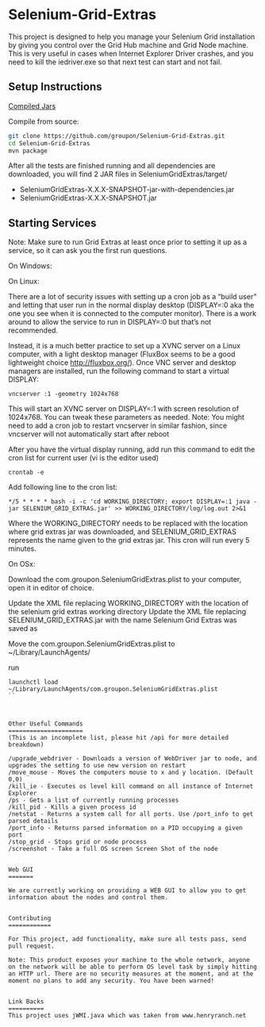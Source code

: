 Selenium-Grid-Extras
====================

This project is designed to help you manage your Selenium Grid installation by giving you control over the Grid Hub machine and Grid Node machine. This is very useful in cases when Internet Explorer Driver crashes, and you need to kill the iedriver.exe so that next test can start and not fail.


Setup Instructions
------------------

[Compiled Jars](https://github.com/groupon/Selenium-Grid-Extras/releases)


Compile from source:

```bash
git clone https://github.com/groupon/Selenium-Grid-Extras.git
cd Selenium-Grid-Extras
mvn package
```
After all the tests are finished running and all dependencies are downloaded, you will find 2 JAR files in SeleniumGridExtras/target/
* SeleniumGridExtras-X.X.X-SNAPSHOT-jar-with-dependencies.jar
* SeleniumGridExtras-X.X.X-SNAPSHOT.jar


Starting Services
-------------------

Note: Make sure to run Grid Extras at least once prior to setting it up as a service, so it can ask you the first run questions.

On Windows:

On Linux:

There are a lot of security issues with setting up a cron job as a “build user” and letting that user run in the normal display desktop (DISPLAY=:0 aka the one you see when it is connected to the computer monitor). There is a work around to allow the service to run in DISPLAY=:0 but that’s not recommended.

Instead, it is a much better practice to set up a XVNC server on a Linux computer, with a light desktop manager (FluxBox seems to be a good lightweight choice http://fluxbox.org/). Once VNC server and desktop managers are installed, run the following command to start a virtual DISPLAY:

```
vncserver :1 -geometry 1024x768
```

This will start an XVNC server on DISPLAY=:1 with screen resolution of 1024x768. You can tweak these parameters as needed.
Note: You might need to add a cron job to restart vncserver in similar fashion, since vncserver will not automatically start after reboot


After you have the virtual display running, add run this command to edit the cron list for current user (vi is the editor used)

```
crontab -e
```

Add following line to the cron list:

```
*/5 * * * * bash -i -c 'cd WORKING_DIRECTORY; export DISPLAY=:1 java -jar SELENIUM_GRID_EXTRAS.jar' >> WORKING_DIRECTORY/log/log.out 2>&1
```

Where the WORKING_DIRECTORY needs to be replaced with the location where grid extras jar was downloaded, and SELENIUM_GRID_EXTRAS represents the name given to the grid extras jar.
This cron will run every 5 minutes.



On OSx:

Download the com.groupon.SeleniumGridExtras.plist to your computer, open it in editor of choice.

Update the XML file replacing WORKING_DIRECTORY with the location of the selenium grid extras working directory
Update the XML file replacing SELENIUM_GRID_EXTRAS.jar with the name Selenium Grid Extras was saved as

Move the com.groupon.SeleniumGridExtras.plist to ~/Library/LaunchAgents/

run
```
launchctl load ~/Library/LaunchAgents/com.groupon.SeleniumGridExtras.plist
``



Other Useful Commands
=====================
(This is an incomplete list, please hit /api for more detailed breakdown)

/upgrade_webdriver - Downloads a version of WebDriver jar to node, and upgrades the setting to use new version on restart
/move_mouse - Moves the computers mouse to x and y location. (Default 0,0)
/kill_ie - Executes os level kill command on all instance of Internet Explorer
/ps - Gets a list of currently running processes
/kill_pid - Kills a given process id
/netstat - Returns a system call for all ports. Use /port_info to get parsed details
/port_info - Returns parsed information on a PID occupying a given port
/stop_grid - Stops grid or node process
/screenshot - Take a full OS screen Screen Shot of the node


Web GUI
=======

We are currently working on providing a WEB GUI to allow you to get information about the nodes and control them.


Contributing
============

For This project, add functionality, make sure all tests pass, send pull request.

Note: This product exposes your machine to the whole network, anyone on the network will be able to perform OS level task by simply hitting an HTTP url. There are no security measures at the moment, and at the moment no plans to add any security. You have been warned!


Link Backs
==========
This project uses jWMI.java which was taken from www.henryranch.net